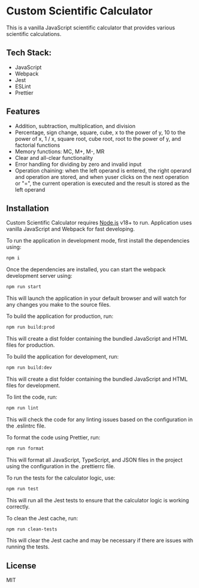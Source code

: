# Custom Scientific Calculator

This is a vanilla JavaScript scientific calculator that provides various scientific calculations. 

## Tech Stack:
- JavaScript
- Webpack
- Jest
- ESLint
- Prettier

## Features

- Addition, subtraction, multiplication, and division
- Percentage, sign change, square, cube, x to the power of y, 10 to the power of x, 1 / x, square root, cube root, root to the power of y, and factorial functions
- Memory functions: MC, M+, M-, MR
- Clear and all-clear functionality
- Error handling for dividing by zero and invalid input
- Operation chaining: when the left operand is entered, the right operand and operation are stored, and when yuser clicks on the next operation or "=", the current operation is executed and the result is stored as the left operand

## Installation

Custom Scientific Calculator requires [Node.js](https://nodejs.org/) v18+ to run.
Application uses vanilla JavaScript and Webpack for fast developing.

To run the application in development mode, first install the dependencies using:
```sh
npm i
```

Once the dependencies are installed, you can start the webpack development server using:

```sh
npm run start
```

This will launch the application in your default browser and will watch for any changes you make to the source files.

To build the application for production, run:

```sh
npm run build:prod
```

This will create a dist folder containing the bundled JavaScript and HTML files for production.

To build the application for development, run:

```sh
npm run build:dev
```

This will create a dist folder containing the bundled JavaScript and HTML files for development.

To lint the code, run:

```sh
npm run lint
```

This will check the code for any linting issues based on the configuration in the .eslintrc file.

To format the code using Prettier, run:

```sh
npm run format
```

This will format all JavaScript, TypeScript, and JSON files in the project using the configuration in the .prettierrc file.

To run the tests for the calculator logic, use:

```sh
npm run test
```

This will run all the Jest tests to ensure that the calculator logic is working correctly.

To clean the Jest cache, run:

```sh
npm run clean-tests
```

This will clear the Jest cache and may be necessary if there are issues with running the tests.


## License

MIT
